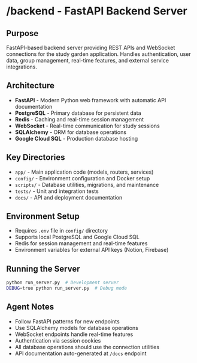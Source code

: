 # /backend - FastAPI Backend Server

## Purpose

FastAPI-based backend server providing REST APIs and WebSocket connections for the study garden application. Handles authentication, user data, group management, real-time features, and external service integrations.

## Architecture

- **FastAPI** - Modern Python web framework with automatic API documentation
- **PostgreSQL** - Primary database for persistent data
- **Redis** - Caching and real-time session management
- **WebSocket** - Real-time communication for study sessions
- **SQLAlchemy** - ORM for database operations
- **Google Cloud SQL** - Production database hosting

## Key Directories

- `app/` - Main application code (models, routers, services)
- `config/` - Environment configuration and Docker setup
- `scripts/` - Database utilities, migrations, and maintenance
- `tests/` - Unit and integration tests
- `docs/` - API and deployment documentation

## Environment Setup

- Requires `.env` file in `config/` directory
- Supports local PostgreSQL and Google Cloud SQL
- Redis for session management and real-time features
- Environment variables for external API keys (Notion, Firebase)

## Running the Server

```bash
python run_server.py  # Development server
DEBUG=true python run_server.py  # Debug mode
```

## Agent Notes

- Follow FastAPI patterns for new endpoints
- Use SQLAlchemy models for database operations
- WebSocket endpoints handle real-time features
- Authentication via session cookies
- All database operations should use the connection utilities
- API documentation auto-generated at `/docs` endpoint
